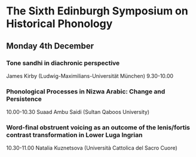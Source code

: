 # The Sixth Edinburgh Symposium on Historical Phonology

## Monday 4th December

### Tone sandhi in diachronic perspective
James Kirby (Ludwig-Maximilians-Universität München)
9.30-10.00 

### Phonological Processes in Nizwa Arabic: Change and Persistence
10.00-10.30 
Suaad Ambu Saidi (Sultan Qaboos University)

### Word-final obstruent voicing as an outcome of the lenis/fortis contrast transformation in Lower Luga Ingrian
10.30-11.00 
Natalia Kuznetsova (Università Cattolica del Sacro Cuore)
